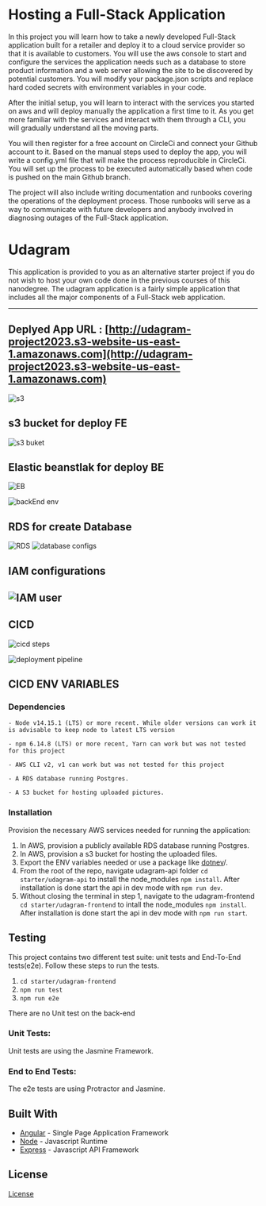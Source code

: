 # Hosting a Full-Stack Application

In this project you will learn how to take a newly developed Full-Stack application built for a retailer and deploy it to a cloud service provider so that it is available to customers. You will use the aws console to start and configure the services the application needs such as a database to store product information and a web server allowing the site to be discovered by potential customers. You will modify your package.json scripts and replace hard coded secrets with environment variables in your code.

After the initial setup, you will learn to interact with the services you started on aws and will deploy manually the application a first time to it. As you get more familiar with the services and interact with them through a CLI, you will gradually understand all the moving parts.

You will then register for a free account on CircleCi and connect your Github account to it. Based on the manual steps used to deploy the app, you will write a config.yml file that will make the process reproducible in CircleCi. You will set up the process to be executed automatically based when code is pushed on the main Github branch.

The project will also include writing documentation and runbooks covering the operations of the deployment process. Those runbooks will serve as a way to communicate with future developers and anybody involved in diagnosing outages of the Full-Stack application.

# Udagram

This application is provided to you as an alternative starter project if you do not wish to host your own code done in the previous courses of this nanodegree. The udagram application is a fairly simple application that includes all the major components of a Full-Stack web application.


---
## Deplyed App URL : [http://udagram-project2023.s3-website-us-east-1.amazonaws.com](http://udagram-project2023.s3-website-us-east-1.amazonaws.com)
![s3](https://user-images.githubusercontent.com/88828923/230190357-cc85f67a-02f3-48eb-83d9-85e33aa30e8c.png)

## s3 bucket for deploy FE
![s3 buket](https://user-images.githubusercontent.com/88828923/230190346-19d5458f-64e6-4d22-9ce0-0b2d8a741951.png)

## Elastic beanstlak for deploy BE
![EB](https://user-images.githubusercontent.com/88828923/230190309-09f2443c-ac7f-4b14-b497-b44680ebf7ed.png)

![backEnd env](https://user-images.githubusercontent.com/88828923/230190275-c66e278c-4727-4832-bbce-d2f8f88115d6.png)

## RDS  for create Database
![RDS](https://user-images.githubusercontent.com/88828923/230190327-a4b6e2d4-a75e-445e-90b1-b9debf6ba548.png) 
![database configs](https://user-images.githubusercontent.com/88828923/230190287-5aeb78f3-88cc-4b8f-8c57-aa87158d92fd.png)

## IAM configurations
![IAM user](https://user-images.githubusercontent.com/88828923/230190320-acd0ff0e-5df6-40a3-a6ec-d0c73b5b4b4c.png)
---
## CICD
![cicd steps](https://user-images.githubusercontent.com/88828923/230190281-fe034444-70c2-40c6-adde-f3e2a94c2718.png)

![deployment pipeline](https://user-images.githubusercontent.com/88828923/230190296-2a29fa57-fe5c-42d0-94dc-c12a77f4978c.png)

## CICD ENV VARIABLES


### Dependencies

```
- Node v14.15.1 (LTS) or more recent. While older versions can work it is advisable to keep node to latest LTS version

- npm 6.14.8 (LTS) or more recent, Yarn can work but was not tested for this project

- AWS CLI v2, v1 can work but was not tested for this project

- A RDS database running Postgres.

- A S3 bucket for hosting uploaded pictures.

```

### Installation

Provision the necessary AWS services needed for running the application:

1. In AWS, provision a publicly available RDS database running Postgres. <Place holder for link to classroom article>
1. In AWS, provision a s3 bucket for hosting the uploaded files. <Place holder for tlink to classroom article>
1. Export the ENV variables needed or use a package like [dotnev](https://www.npmjs.com/package/dotenv)/.
1. From the root of the repo, navigate udagram-api folder `cd starter/udagram-api` to install the node_modules `npm install`. After installation is done start the api in dev mode with `npm run dev`.
1. Without closing the terminal in step 1, navigate to the udagram-frontend `cd starter/udagram-frontend` to intall the node_modules `npm install`. After installation is done start the api in dev mode with `npm run start`.

## Testing

This project contains two different test suite: unit tests and End-To-End tests(e2e). Follow these steps to run the tests.

1. `cd starter/udagram-frontend`
1. `npm run test`
1. `npm run e2e`

There are no Unit test on the back-end

### Unit Tests:

Unit tests are using the Jasmine Framework.

### End to End Tests:

The e2e tests are using Protractor and Jasmine.

## Built With

- [Angular](https://angular.io/) - Single Page Application Framework
- [Node](https://nodejs.org) - Javascript Runtime
- [Express](https://expressjs.com/) - Javascript API Framework

## License

[License](LICENSE.txt)
